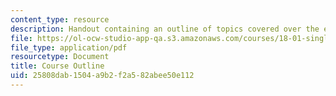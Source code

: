 ```yaml
---
content_type: resource
description: Handout containing an outline of topics covered over the entire course.
file: https://ol-ocw-studio-app-qa.s3.amazonaws.com/courses/18-01-single-variable-calculus-fall-2006/25808dab1504a9b2f2a582abee50e112_schedulef06.pdf
file_type: application/pdf
resourcetype: Document
title: Course Outline
uid: 25808dab-1504-a9b2-f2a5-82abee50e112
---
```

